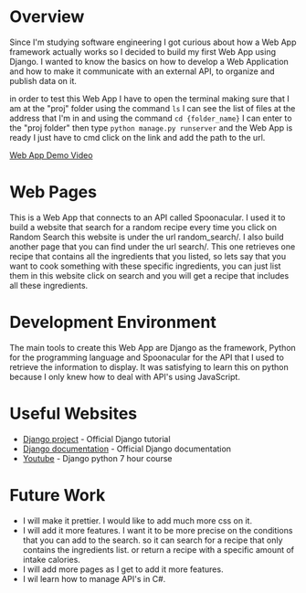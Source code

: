 # Overview

Since I'm studying software engineering I got curious about how a Web App framework actually works so I decided to build my first Web App using Django. I wanted to know the basics on how to develop a Web Application and how to make it communicate with an external API, to organize and publish data on it. 

in order to test this Web App I have to open the terminal making sure that I am at the "proj" folder using the command `ls` I can see the list of files at the address that I'm in and using the command `cd {folder_name}` I can enter to the "proj folder" then type `python manage.py runserver` and the Web App is ready I just have to cmd click on the link and add the path to the url. 

[Web App Demo Video](https://youtu.be/ZZsY6cIg0vM)

# Web Pages

This is a Web App that connects to an API called Spoonacular. I used it to build a website that search for a random recipe every time you click on Random Search this website is under the url random_search/. I also build another page that you can find under the url search/. This one retrieves one recipe that contains all the ingredients that you listed, so lets say that you want to cook something with these specific ingredients, you can just list them in this website click on search and you will get a recipe that includes all these ingredients. 

# Development Environment

The main tools to create this Web App are Django as the framework, Python for the programming language and Spoonacular for the API that I used to retrieve the information to display. It was satisfying to learn this on python because I only knew how to deal with API's using JavaScript. 

# Useful Websites

* [Django project](https://www.djangoproject.com/start/) - Official Django tutorial
* [Django documentation](https://docs.djangoproject.com/en/4.1/) - Official Django documentation
* [Youtube](https://www.youtube.com/watch?v=PtQiiknWUcI&t=1963s) - Django python 7 hour course

# Future Work

* I will make it prettier. I would like to add much more css on it. 
* I will add it more features. I want it to be more precise on the conditions that you can add to the search. so it can search for a recipe that only contains the ingredients list. or return a recipe with a specific amount of intake calories. 
* I will add more pages as I get to add it more features. 
* I wil learn how to manage API's in C#. 